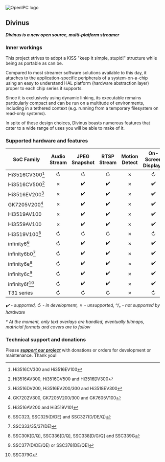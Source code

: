 ![OpenIPC logo][logo]

## Divinus
**_Divinus is a new open source, multi-platform streamer_**

### Inner workings

This project strives to adopt a KISS "keep it simple, stupid!" structure while being as portable as can be.

Compared to most streamer software solutions available to this day, it attaches to the application-specific peripherals of a system-on-a-chip using an easy to understand HAL platform (hardware abstraction layer) proper to each chip series it supports.

Since it is exclusively using dynamic linking, its executable remains particularly compact and can be run on a multitude of environments, including in a tethered context (e.g. running from a temporary filesystem on read-only systems).

In spite of these design choices, Divinus boasts numerous features that cater to a wide range of uses you will be able to make of it.


### Supported hardware and features

| SoC Family              | Audio Stream | JPEG Snapshot | RTSP Stream | Motion Detect | On-Screen Display* |
|-------------------------|:------------:|:-------------:|:-----------:|:-------------:|:------------------:|
| Hi3516CV300[^1]         | ↻            | ↻            | ↻           | ✗            | ↻                  |
| Hi3516CV500[^2]         | ✗            | ✔️           | ✔️          | ✗            | ✔️                 |
| Hi3516EV200[^3]         | ✗            | ✔️           | ✔️          | ✗            | ✔️                 |
| GK7205V200[^4]          | ✗            | ✔️           | ✔️          | ✗            | ✔️                 |
| Hi3519AV100             | ✗            | ✔️           | ✔️          | ✗            | ✔️                 |
| Hi3559AV100             | ✗            | ✔️           | ✔️          | ✗            | ✔️                 |
| Hi3519V100[^5]          | ↻            | ↻            | ↻           | ✗            | ↻                  |
| infinity6[^6]           | ↻            | ✔️           | ✔️          | ✗            | ✔️                 |
| infinity6b0[^7]         | ↻            | ✔️           | ✔️          | ✗            | ✔️                 |
| infinity6e[^8]          | ↻            | ✔️           | ✔️          | ✗            | ✔️                 |
| infinity6c[^9]          | ↻            | ✔️           | ✔️          | ✗            | ✔️                 |
| infinity6f[^10]         | ↻            | ✔️           | ✔️          | ✗            | ✔️                 |
| T31 series              | ↻            | ↻            | ↻           | ✗            | ↻                  |

_✔️ - supported, ↻ - in development, ✗ - unsupported, ⁿ/ₐ - not supported by hardware_

_* At the moment, only text overlays are handled, eventually bitmaps, matricial formats and covers are to follow_

[^1]: Hi3516CV300 and Hi3516EV100
[^2]: Hi3516AV300, Hi3516CV500 and Hi3516DV300
[^3]: Hi3516DV200, Hi3516EV200/300 and Hi3518EV300
[^4]: GK7202V300, GK7205V200/300 and GK7605V100
[^5]: Hi3516AV200 and Hi3519V101
[^6]: SSC323, SSC325(D/DE) and SSC327(D/DE/Q)
[^7]: SSC333/35/37(DE)
[^8]: SSC30K\[D/Q\], SSC336\[D/Q\], SSC338\[D/G/Q\] and SSC339G
[^9]: SSC377(D/DE/QE) or SSC378\[DE/QE\]
[^10]: SSC379G


### Technical support and donations

Please **_[support our project](https://openipc.org/support-open-source)_** with donations or orders for development or maintenance. Thank you!


[logo]: https://openipc.org/assets/openipc-logo-black.svg
